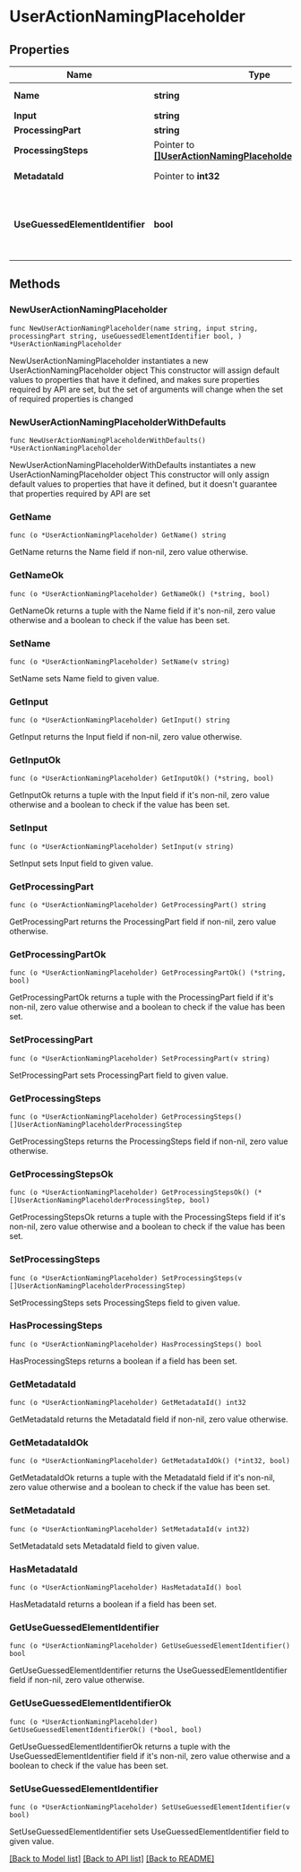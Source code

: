 # UserActionNamingPlaceholder

## Properties

Name | Type | Description | Notes
------------ | ------------- | ------------- | -------------
**Name** | **string** | Placeholder name. | 
**Input** | **string** | Input. | 
**ProcessingPart** | **string** | Part. | 
**ProcessingSteps** | Pointer to [**[]UserActionNamingPlaceholderProcessingStep**](UserActionNamingPlaceholderProcessingStep.md) | Processing actions. | [optional] 
**MetadataId** | Pointer to **int32** | Id of the metadata. | [optional] 
**UseGuessedElementIdentifier** | **bool** | Use the element identifier that was selected by Dynatrace. | 

## Methods

### NewUserActionNamingPlaceholder

`func NewUserActionNamingPlaceholder(name string, input string, processingPart string, useGuessedElementIdentifier bool, ) *UserActionNamingPlaceholder`

NewUserActionNamingPlaceholder instantiates a new UserActionNamingPlaceholder object
This constructor will assign default values to properties that have it defined,
and makes sure properties required by API are set, but the set of arguments
will change when the set of required properties is changed

### NewUserActionNamingPlaceholderWithDefaults

`func NewUserActionNamingPlaceholderWithDefaults() *UserActionNamingPlaceholder`

NewUserActionNamingPlaceholderWithDefaults instantiates a new UserActionNamingPlaceholder object
This constructor will only assign default values to properties that have it defined,
but it doesn't guarantee that properties required by API are set

### GetName

`func (o *UserActionNamingPlaceholder) GetName() string`

GetName returns the Name field if non-nil, zero value otherwise.

### GetNameOk

`func (o *UserActionNamingPlaceholder) GetNameOk() (*string, bool)`

GetNameOk returns a tuple with the Name field if it's non-nil, zero value otherwise
and a boolean to check if the value has been set.

### SetName

`func (o *UserActionNamingPlaceholder) SetName(v string)`

SetName sets Name field to given value.


### GetInput

`func (o *UserActionNamingPlaceholder) GetInput() string`

GetInput returns the Input field if non-nil, zero value otherwise.

### GetInputOk

`func (o *UserActionNamingPlaceholder) GetInputOk() (*string, bool)`

GetInputOk returns a tuple with the Input field if it's non-nil, zero value otherwise
and a boolean to check if the value has been set.

### SetInput

`func (o *UserActionNamingPlaceholder) SetInput(v string)`

SetInput sets Input field to given value.


### GetProcessingPart

`func (o *UserActionNamingPlaceholder) GetProcessingPart() string`

GetProcessingPart returns the ProcessingPart field if non-nil, zero value otherwise.

### GetProcessingPartOk

`func (o *UserActionNamingPlaceholder) GetProcessingPartOk() (*string, bool)`

GetProcessingPartOk returns a tuple with the ProcessingPart field if it's non-nil, zero value otherwise
and a boolean to check if the value has been set.

### SetProcessingPart

`func (o *UserActionNamingPlaceholder) SetProcessingPart(v string)`

SetProcessingPart sets ProcessingPart field to given value.


### GetProcessingSteps

`func (o *UserActionNamingPlaceholder) GetProcessingSteps() []UserActionNamingPlaceholderProcessingStep`

GetProcessingSteps returns the ProcessingSteps field if non-nil, zero value otherwise.

### GetProcessingStepsOk

`func (o *UserActionNamingPlaceholder) GetProcessingStepsOk() (*[]UserActionNamingPlaceholderProcessingStep, bool)`

GetProcessingStepsOk returns a tuple with the ProcessingSteps field if it's non-nil, zero value otherwise
and a boolean to check if the value has been set.

### SetProcessingSteps

`func (o *UserActionNamingPlaceholder) SetProcessingSteps(v []UserActionNamingPlaceholderProcessingStep)`

SetProcessingSteps sets ProcessingSteps field to given value.

### HasProcessingSteps

`func (o *UserActionNamingPlaceholder) HasProcessingSteps() bool`

HasProcessingSteps returns a boolean if a field has been set.

### GetMetadataId

`func (o *UserActionNamingPlaceholder) GetMetadataId() int32`

GetMetadataId returns the MetadataId field if non-nil, zero value otherwise.

### GetMetadataIdOk

`func (o *UserActionNamingPlaceholder) GetMetadataIdOk() (*int32, bool)`

GetMetadataIdOk returns a tuple with the MetadataId field if it's non-nil, zero value otherwise
and a boolean to check if the value has been set.

### SetMetadataId

`func (o *UserActionNamingPlaceholder) SetMetadataId(v int32)`

SetMetadataId sets MetadataId field to given value.

### HasMetadataId

`func (o *UserActionNamingPlaceholder) HasMetadataId() bool`

HasMetadataId returns a boolean if a field has been set.

### GetUseGuessedElementIdentifier

`func (o *UserActionNamingPlaceholder) GetUseGuessedElementIdentifier() bool`

GetUseGuessedElementIdentifier returns the UseGuessedElementIdentifier field if non-nil, zero value otherwise.

### GetUseGuessedElementIdentifierOk

`func (o *UserActionNamingPlaceholder) GetUseGuessedElementIdentifierOk() (*bool, bool)`

GetUseGuessedElementIdentifierOk returns a tuple with the UseGuessedElementIdentifier field if it's non-nil, zero value otherwise
and a boolean to check if the value has been set.

### SetUseGuessedElementIdentifier

`func (o *UserActionNamingPlaceholder) SetUseGuessedElementIdentifier(v bool)`

SetUseGuessedElementIdentifier sets UseGuessedElementIdentifier field to given value.



[[Back to Model list]](../README.md#documentation-for-models) [[Back to API list]](../README.md#documentation-for-api-endpoints) [[Back to README]](../README.md)


